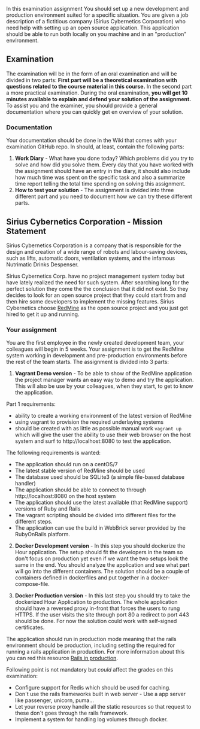 In this examination assignment You should set up a new development and production environment suited for a specific situation. You are given a job description of a fictitious company (Sirius Cybernetics Corporation) who need help with setting up an open source application. This application should be able to run both locally on you machine and in an "production" environment.

## Examination
The examination will be in the form of an oral examination and will be divided in two parts: **First part will be a theoretical examination with questions related to the course material in this course.** In the second part a more practical examination. During the oral examination, **you will get 10 minutes available to explain and defend your solution of the assignment.** To assist you and the examiner, you should provide a general documentation where you can quickly get en overview of your solution.

### Documentation
Your documentation should be done in the Wiki that comes with your examination GitHub repo.
In should, at least, contain the following parts:
1. **Work Diary** - What have you done today? Which problems did you try to solve and how did you solve them. Every day that you have worked with the assignment should have an entry in the diary, it should also include how much time was spent on the specific task and also a summarize time report telling the total time spending on solving this assignment.
2. **How to test your solution** - The assignment is divided into three different part and you need to document how we can try these different parts.


## Sirius Cybernetics Corporation - Mission Statement
Sirius Cybernetics Corporation is a company that is responsible for the design and creation of a wide range of robots and labour-saving devices, such as lifts, automatic doors, ventilation systems, and the infamous Nutrimatic Drinks Despenser.

Sirius Cybernetics Corp. have no project management system today but have lately realized the need for such system.
After searching long for the perfect solution they come the the conclusion that it did not exist. So they decides to look for an open source project that they could start from and then hire some developers to implement the missing features. Sirius Cybernetics choose [RedMine](http://www.redmine.org/) as the open source project and you just got hired to get it up and running.


### Your assignment
You are the first employee in the newly created development team, your colleagues will begin in 5 weeks. Your assignment is to get the RedMine system working in development and pre-production environments before the rest of the team starts. The assignment is divided into 3 parts:

1. **Vagrant Demo version** -
  To be able to show of the RedMine application the project manager wants an easy way to demo and try the application. This will also be use by your colleagues, when they start, to get to know the application.

  Part 1 requirements:
  * ability to create a working environment of the latest version of RedMine
  * using vagrant to provision the required underlaying systems
  * should be created with as little as possible manual work `vagrant up` which will give the user the ability to use their web browser on the host system and surf to http://localhost:8080 to test the application.

  The following requirements is wanted:
  * The application should run on a centOS/7
  * The latest stable version of RedMine should be used
  * The database used should be SQLite3 (a simple file-based database handler)
  * The application should be able to connect to through http://localhost:8080 on the host system
  * The application should use the latest available (that RedMine support) versions of Ruby and Rails
  * The vagrant scripting should be divided into different files for the different steps.
  * The application can use the build in WebBrick server provided by the RubyOnRails platform.
  

2. **Docker Development version** -
  In this step you should dockerize the Hour application. The setup should fit the developers in the team so don't focus on production yet even if we want the two setups look the same in the end.
  You should analyze the application and see what part will go into the different containers. The solution should be a couple of containers defined in dockerfiles and put together in a docker-compose-file.

3. **Docker Production version** -
  In this last step you should try to take the dockerized Hour Application to production. The whole application should have a reversed proxy in-front that forces the users to rung HTTPS. If the user visits the site through port 80 a redirect to port 443 should be done. For now the solution could work with self-signed certificates.

  The application should run in production mode meaning that the rails environment should be production, including setting the required for running a rails application in production. For more information about this you can red this resource [Rails in production](https://github.com/1dv032/syllabus/blob/master/resources/part_2/rubyonrails_production.md).

  Following point is not mandatory but *could* affect the grades on this examination:
  - Configure support for Redis which should be used for caching.
  - Don´t use the rails frameworks built in web server - Use a app server like passenger, unicorn, puma…
  - Let your reverse proxy handle all the static resources so that request to these don´t goes through the rails framework.
  - Implement a system for handling log volumes through docker.

